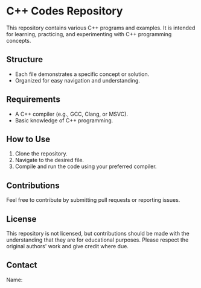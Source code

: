 
# C++ Codes Repository

This repository contains various C++ programs and examples. It is intended for learning, practicing, and experimenting with C++ programming concepts.

## Structure
- Each file demonstrates a specific concept or solution.
- Organized for easy navigation and understanding.

## Requirements
- A C++ compiler (e.g., GCC, Clang, or MSVC).
- Basic knowledge of C++ programming.

## How to Use
1. Clone the repository.
2. Navigate to the desired file.
3. Compile and run the code using your preferred compiler.

## Contributions
Feel free to contribute by submitting pull requests or reporting issues.

## License
This repository is not licensed, but contributions should be made with the understanding that they are for educational purposes. Please respect the original authors' work and give credit where due.

## Contact
Name: 